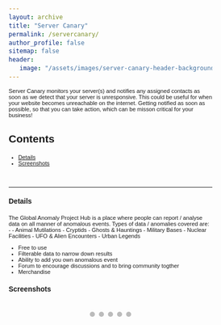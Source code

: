 ```yaml
---
layout: archive
title: "Server Canary"
permalink: /servercanary/
author_profile: false
sitemap: false
header: 
   image: "/assets/images/server-canary-header-background.jpg" 
---
```


<style>
* {box-sizing: border-box;}
body {font-family: Verdana, sans-serif;}
.mySlides {display: none;}
img {vertical-align: middle;}

/* Slideshow container */
.slideshow-container {
  max-width: 1000px;
  position: relative;
  margin: auto;
}

/* Caption text */
.text {
  color: #f2f2f2;
  font-size: 15px;
  padding: 8px 12px;
  position: absolute;
  bottom: 8px;
  width: 100%;
  text-align: center;
}

/* Number text (1/3 etc) */
.numbertext {
  color: #f2f2f2;
  font-size: 12px;
  padding: 8px 12px;
  position: absolute;
  top: 0;
}

/* The dots/bullets/indicators */
.dot {
  height: 10px;
  width: 10px;
  margin: 0 2px;
  background-color: #bbb;
  border-radius: 50%;
  display: inline-block;
  transition: background-color 0.6s ease;
}

.active {
  background-color: #717171;
}

/* Fading animation */
.fade {
  -webkit-animation-name: fade;
  -webkit-animation-duration: 4s;
  animation-name: fade;
  animation-duration: 4s;
}

@-webkit-keyframes fade {
  from {opacity: .4} 
  to {opacity: 1}
}

@keyframes fade {
  from {opacity: .4} 
  to {opacity: 1}
}

/* On smaller screens, decrease text size */
@media only screen and (max-width: 300px) {
  .text {font-size: 11px}
}
</style>

<p style="font-size:0.80em; margin-top:0; margin-bottom: 0;">
Server Canary monitors your server(s) and notifies any assigned contacts as soon as we detect that your server is unresponsive.
This could be useful for when your website becomes unreachable on the internet.
Getting notified as soon as possible, so that you can take action, which can be misson critical for your business!
</p>

<h2>Contents</h2>
<ul style="font-size:0.80em;">
  <li><a href="#1">Details</a></li>
  <li><a href="#2">Screenshots</a></li>
</ul>

<br>
<hr>

<div id="1"></div>
<h4>Details</h4>
<p style="font-size:0.80em; margin-top:0; margin-bottom: 0;">
The Global Anomaly Project Hub is a place where people can report / analyse data on all manner of anomalous events.
Types of data / anomalies covered are: - 
- Animal Mutilations 
- Cryptids 
- Ghosts & Hauntings 
- Military Bases 
- Nuclear Facilities 
- UFO & Alien Encounters 
- Urban Legends 
</p>
<ul style="font-size:0.80em;">
    <li>Free to use</li>
    <li>Filterable data to narrow down results</li>
    <li>Ability to add you own anomalous event</li>
    <li>Forum to encourage discussions and to bring community togther</li>
    <li>Merchandise</li>
</ul>

<div id="2"></div>
<h4>Screenshots</h4>

<div class="slideshow-container">

<div class="mySlides fade"><div class="numbertext">1 / 8</div><img src="/assets/slideshows/servercanary/slide-1.png" style="width:100%"><div class="text"></div></div>
<div class="mySlides fade"><div class="numbertext">2 / 8</div><img src="/assets/slideshows/servercanary/slide-2.png" style="width:100%"><div class="text"></div></div>
<div class="mySlides fade"><div class="numbertext">3 / 8</div><img src="/assets/slideshows/servercanary/slide-3.png" style="width:100%"><div class="text"></div></div>
<div class="mySlides fade"><div class="numbertext">4 / 8</div><img src="/assets/slideshows/servercanary/slide-4.png" style="width:100%"><div class="text"></div></div>
<div class="mySlides fade"><div class="numbertext">5 / 8</div><img src="/assets/slideshows/servercanary/slide-5.png" style="width:100%"><div class="text"></div></div>
<div class="mySlides fade"><div class="numbertext">6 / 8</div><img src="/assets/slideshows/servercanary/slide-6.png" style="width:100%"><div class="text"></div></div>
<div class="mySlides fade"><div class="numbertext">7 / 8</div><img src="/assets/slideshows/servercanary/slide-7.png" style="width:100%"><div class="text"></div></div>
<div class="mySlides fade"><div class="numbertext">8 / 8</div><img src="/assets/slideshows/servercanary/slide-8.png" style="width:100%"><div class="text"></div></div>

</div>

<br>

<div style="text-align:center">
  <span class="dot"></span> 
  <span class="dot"></span> 
  <span class="dot"></span> 
  <span class="dot"></span> 
  <span class="dot"></span> 
</div>

<script>
var slideIndex = 0;
showSlides();

function showSlides() {
  var i;
  var slides = document.getElementsByClassName("mySlides");
  var dots = document.getElementsByClassName("dot");
  for (i = 0; i < slides.length; i++) {
    slides[i].style.display = "none";  
  }
  slideIndex++;
  if (slideIndex > slides.length) {slideIndex = 1}    
  for (i = 0; i < dots.length; i++) {
    dots[i].className = dots[i].className.replace(" active", "");
  }
  slides[slideIndex-1].style.display = "block";  
  dots[slideIndex-1].className += " active";
  setTimeout(showSlides, 4000); // Change image every 2 seconds
}
</script>
